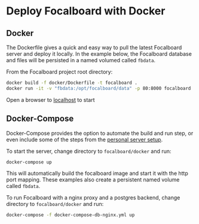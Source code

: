 # Deploy Focalboard with Docker

## Docker

The Dockerfile gives a quick and easy way to pull the latest Focalboard server and deploy it locally. In the example below,
the Focalboard database and files will be persisted in a named volumed called `fbdata`.

From the Focalboard project root directory:

```bash
docker build -f docker/Dockerfile -t focalboard .
docker run -it -v "fbdata:/opt/focalboard/data" -p 80:8000 focalboard
```

Open a browser to [localhost](http://localhost) to start

## Docker-Compose

Docker-Compose provides the option to automate the build and run step, or even include some of the steps from the [personal server setup](https://www.focalboard.com/download/personal-edition/ubuntu/).

To start the server, change directory to `focalboard/docker` and run:

```bash
docker-compose up
```

This will automatically build the focalboard image and start it with the http port mapping. These examples also create a persistent named volume called `fbdata`.

To run Focalboard with a nginx proxy and a postgres backend, change directory to `focalboard/docker` and run:

```bash
docker-compose -f docker-compose-db-nginx.yml up
```
